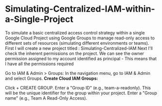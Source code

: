 # Simulating-Centralized-IAM-within-a-Single-Project
To simulate a basic centralized access control strategy within a single Google Cloud Project using Google Groups to manage read-only access to different sets of resources (simulating different environments or teams).
First I will create a new project titled : Simulating-Centralized-IAM
Next I'll check the inherent permissions on the project. We can see the owner permission assigned to my account identified as principal - This means that I have all the permissions required

Go to IAM & Admin > Groups: In the navigation menu, go to IAM & Admin and select Groups.
**Create Cloud IAM Groups:**

Click + CREATE GROUP.
Enter a "Group ID" (e.g., team-a-readonly). This will be the unique identifier for the group within your project.
Enter a "Group name" (e.g., Team A Read-Only Access).
